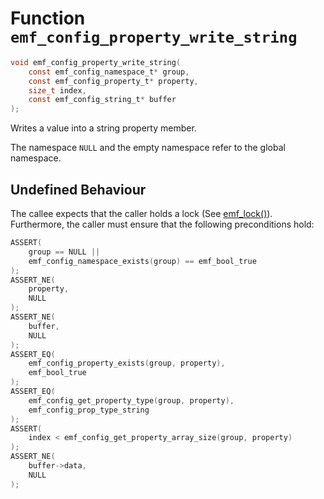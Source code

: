 # Function `emf_config_property_write_string`

```c
void emf_config_property_write_string(
    const emf_config_namespace_t* group,
    const emf_config_property_t* property,
    size_t index,
    const emf_config_string_t* buffer
);
```

Writes a value into a string property member.

The namespace `NULL` and the empty namespace refer to the global namespace.

## Undefined Behaviour

The callee expects that the caller holds a lock (See [emf_lock()](./fn.emf_lock.md)).  
Furthermore, the caller must ensure that the following preconditions hold:

```c
ASSERT(
    group == NULL ||
    emf_config_namespace_exists(group) == emf_bool_true
);
ASSERT_NE(
    property,
    NULL
);
ASSERT_NE(
    buffer,
    NULL
);
ASSERT_EQ(
    emf_config_property_exists(group, property),
    emf_bool_true
);
ASSERT_EQ(
    emf_config_get_property_type(group, property),
    emf_config_prop_type_string
);
ASSERT(
    index < emf_config_get_property_array_size(group, property)
);
ASSERT_NE(
    buffer->data,
    NULL
);
```
